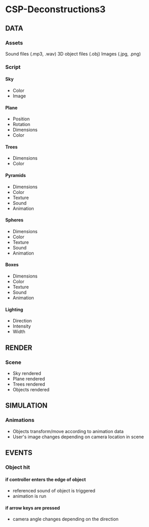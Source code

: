 # CSP-Deconstructions3

## DATA
### Assets
Sound files (.mp3, .wav)
3D object files (.obj)
Images (.jpg, .png)
### Script
#### Sky
- Color
- Image
#### Plane
- Position
- Rotation
- Dimensions
- Color
#### Trees
- Dimensions
- Color
#### Pyramids
- Dimensions
- Color
- Texture
- Sound
- Animation
#### Spheres
- Dimensions
- Color
- Texture
- Sound
- Animation
#### Boxes
- Dimensions
- Color
- Texture
- Sound
- Animation
#### Lighting
- Direction
- Intensity
- Width

## RENDER
### Scene
- Sky rendered
- Plane rendered
- Trees rendered
- Objects rendered

## SIMULATION
### Animations
- Objects transform/move according to animation data
- User's image changes depending on camera location in scene

## EVENTS
### Object hit
#### if controller enters the edge of object 
- referenced sound of object is triggered
- animation is run
#### if arrow keys are pressed
- camera angle changes depending on the direction
